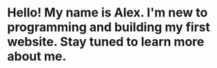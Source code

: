 # Hello! My name is Alex. I'm new to programming and building my first website. Stay tuned to learn more about me.
